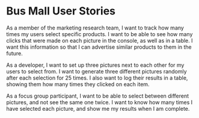 # Bus Mall User Stories

As a member of the marketing research team, I want to track how many times my users select specific products.
I want to be able to see how many clicks that were made on each picture in the console, as well as in a table.
I want this information so that I can advertise similar products to them in the future.

As a developer, I want to set up three pictures next to each other for my users to select from. I want to generate three different pictures randomly after each selection for 25 times.
I also want to log their results in a table, showing them how many times they clicked on each item.

As a focus group participant, I want to be able to select between different pictures, and not see the same one twice.
I want to know how many times I have selected each picture, and show me my results when I am complete.
